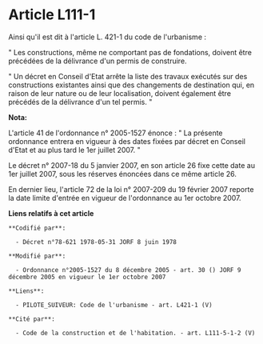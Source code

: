 # Article L111-1

Ainsi qu'il est dit à l'article L. 421-1 du code de l'urbanisme : 

" Les constructions, même ne comportant pas de fondations, doivent être précédées de la délivrance d'un permis de
construire. 

" Un décret en Conseil d'Etat arrête la liste des travaux exécutés sur des constructions existantes ainsi que des changements
de destination qui, en raison de leur nature ou de leur localisation, doivent également être précédés de la délivrance d'un
tel permis. "

**Nota:**

L'article 41 de l'ordonnance n° 2005-1527 énonce : " La présente ordonnance entrera en vigueur à des dates fixées par décret
en Conseil d'Etat et au plus tard le 1er juillet 2007. " 

Le décret n° 2007-18 du 5 janvier 2007, en son article 26 fixe cette date au 1er juillet 2007, sous les réserves énoncées
dans ce même article 26. 

En dernier lieu, l'article 72 de la loi n° 2007-209 du 19 février 2007 reporte la date limite d'entrée en vigueur de
l'ordonnance au 1er octobre 2007.

**Liens relatifs à cet article**

	**Codifié par**:

	  - Décret n°78-621 1978-05-31 JORF 8 juin 1978

	**Modifié par**:

	  - Ordonnance n°2005-1527 du 8 décembre 2005 - art. 30 () JORF 9 décembre 2005 en vigueur le 1er octobre 2007

	**Liens**:

	  - PILOTE_SUIVEUR: Code de l'urbanisme - art. L421-1 (V)

	**Cité par**:

	  - Code de la construction et de l'habitation. - art. L111-5-1-2 (V)
